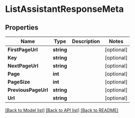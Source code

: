 # ListAssistantResponseMeta

## Properties

Name | Type | Description | Notes
------------ | ------------- | ------------- | -------------
**FirstPageUrl** | **string** |  |[optional] 
**Key** | **string** |  |[optional] 
**NextPageUrl** | **string** |  |[optional] 
**Page** | **int** |  |[optional] 
**PageSize** | **int** |  |[optional] 
**PreviousPageUrl** | **string** |  |[optional] 
**Url** | **string** |  |[optional] 

[[Back to Model list]](../README.md#documentation-for-models) [[Back to API list]](../README.md#documentation-for-api-endpoints) [[Back to README]](../README.md)


